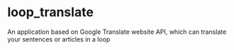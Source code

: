 # loop_translate
An application based on Google Translate website API, which can translate your sentences or articles in a loop
